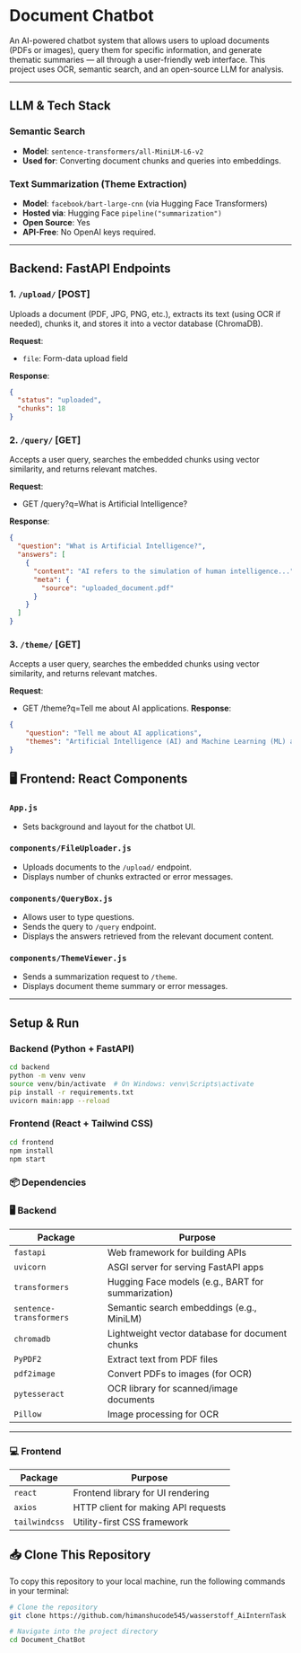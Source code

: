 # Document Chatbot

An AI-powered chatbot system that allows users to upload documents (PDFs or images), query them for specific information, and generate thematic summaries — all through a user-friendly web interface. This project uses OCR, semantic search, and an open-source LLM for analysis.

---

## LLM & Tech Stack

### Semantic Search
- **Model**: `sentence-transformers/all-MiniLM-L6-v2`
- **Used for**: Converting document chunks and queries into embeddings.

### Text Summarization (Theme Extraction)
- **Model**: `facebook/bart-large-cnn` (via Hugging Face Transformers)
- **Hosted via**: Hugging Face `pipeline("summarization")`
- **Open Source**: Yes
- **API-Free**: No OpenAI keys required.

---

##  Backend: FastAPI Endpoints

### 1. `/upload/` [POST]
Uploads a document (PDF, JPG, PNG, etc.), extracts its text (using OCR if needed), chunks it, and stores it into a vector database (ChromaDB).

**Request**:
- `file`: Form-data upload field

**Response**:
```json
{
  "status": "uploaded",
  "chunks": 18
}
```
### 2. `/query/` [GET]
Accepts a user query, searches the embedded chunks using vector similarity, and returns relevant matches.

**Request**:
- GET /query?q=What is Artificial Intelligence?

**Response**:
```json
{
  "question": "What is Artificial Intelligence?",
  "answers": [
    {
      "content": "AI refers to the simulation of human intelligence...",
      "meta": {
        "source": "uploaded_document.pdf"
      }
    }
  ]
}

```

### 3. `/theme/` [GET]
Accepts a user query, searches the embedded chunks using vector similarity, and returns relevant matches.

**Request**:
- GET /theme?q=Tell me about AI applications.
**Response**:
```json
{
    "question": "Tell me about AI applications",
    "themes": "Artificial Intelligence (AI) and Machine Learning (ML) are rapidly transforming industries. These technologies enable machines to learn from data and make intelligent decisions.\nArtificial Intelligence (AI) and Machine Learning (ML) are rapidly transforming industries. These technologies enable machines to learn from data and make"
}

```
## 🖥️ Frontend: React Components

### `App.js`
- Sets background and layout for the chatbot UI.

### `components/FileUploader.js`
- Uploads documents to the `/upload/` endpoint.
- Displays number of chunks extracted or error messages.

### `components/QueryBox.js`
- Allows user to type questions.
- Sends the query to `/query` endpoint.
- Displays the answers retrieved from the relevant document content.

### `components/ThemeViewer.js`
- Sends a summarization request to `/theme`.
- Displays document theme summary or error messages.

---

## Setup & Run

### Backend (Python + FastAPI)

```bash
cd backend
python -m venv venv
source venv/bin/activate  # On Windows: venv\Scripts\activate
pip install -r requirements.txt
uvicorn main:app --reload
```

### Frontend (React + Tailwind CSS)

```bash
cd frontend
npm install
npm start
```


### 📦 Dependencies


### 🖥️ Backend

| Package               | Purpose                                           |
|-----------------------|---------------------------------------------------|
| `fastapi`             | Web framework for building APIs                   |
| `uvicorn`             | ASGI server for serving FastAPI apps              |
| `transformers`        | Hugging Face models (e.g., BART for summarization)|
| `sentence-transformers` | Semantic search embeddings (e.g., MiniLM)     |
| `chromadb`            | Lightweight vector database for document chunks   |
| `PyPDF2`              | Extract text from PDF files                       |
| `pdf2image`           | Convert PDFs to images (for OCR)                  |
| `pytesseract`         | OCR library for scanned/image documents           |
| `Pillow`              | Image processing for OCR                          |

---

### 💻 Frontend

| Package     | Purpose                                 |
|-------------|-----------------------------------------|
| `react`     | Frontend library for UI rendering       |
| `axios`     | HTTP client for making API requests     |
| `tailwindcss` | Utility-first CSS framework           |



## 📥 Clone This Repository

To copy this repository to your local machine, run the following commands in your terminal:

```bash
# Clone the repository
git clone https://github.com/himanshucode545/wasserstoff_AiInternTask

# Navigate into the project directory
cd Document_ChatBot
